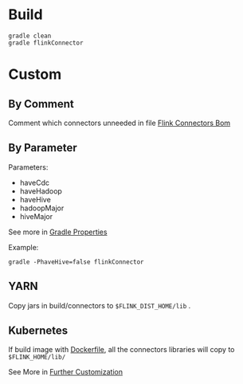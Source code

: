 # Build

```shell
gradle clean
gradle flinkConnector
```

# Custom

## By Comment

Comment which connectors unneeded in file [Flink Connectors Bom](bom.gradle)

## By Parameter

Parameters:

- haveCdc
- haveHadoop
- haveHive
- hadoopMajor
- hiveMajor

See more in [Gradle Properties](gradle.properties)

Example:

```shell
gradle -PhaveHive=false flinkConnector
```

## YARN

Copy jars in build/connectors to `$FLINK_DIST_HOME/lib` .

## Kubernetes

If build image with [Dockerfile](Dockerfile), all the connectors libraries will copy to `$FLINK_HOME/lib/`

See More in [Further Customization](https://nightlies.apache.org/flink/flink-docs-release-1.17/docs/deployment/resource-providers/standalone/docker/#further-customization)
